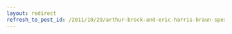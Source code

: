 ```yaml
---
layout: redirect
refresh_to_post_id: /2011/10/29/arthur-brock-and-eric-harris-braun-speak-at-occupy-wall-st
---
```

